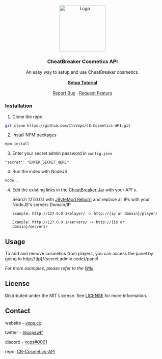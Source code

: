 <!-- PROJECT LOGO -->
<br />
<p align="center">
  <a href="https://github.com/ItsVops/CB-Cosmetics-API">
    <img src="https://pbs.twimg.com/profile_images/972258553577725952/Kri-CZdW_400x400.jpg" alt="Logo" width="150" height="150">
  </a>

  <h3 align="center">CheatBreaker Cosmetics API</h3>

  <p align="center">
    An easy way to setup and use CheatBreaker cosmetics.
    <br />
    <br />
    <a href="https://github.com/ItsVops/CB-Cosmetics-API/wiki"><strong>Setup Tutorial</strong></a>
    <br />
    <br />
    <a href="https://github.com/ItsVops/CB-Cosmetics-API/issues">Report Bug</a>
    ·
    <a href="https://github.com/ItsVops/CB-Cosmetics-API/issues">Request Feature</a>
  </p>
</p>

### Installation

1. Clone the repo
```sh
git clone https://github.com/ItsVops/CB-Cosmetics-API.git
```
2. Install NPM packages
```sh
npm install
```
3. Enter your secret admin password in `config.json`
```JS
"secret": "ENTER_SECRET_HERE"
```

4. Run the index with NodeJS
```sh
node .
```

4. Edit the existing links in the [CheatBreaker Jar](http://www.mediafire.com/file/qjwvtzxq8o36fnc/CheatBreaker.zip/file) with your API's.

     Search 127.0.0.1 with [JByteMod Reborn](https://github.com/TerriblePanda/JByteMod-Reborn/releases/download/v1.9/JByteMod-Reborn.jar) and replace all 
     IPs with your NodeJS's servers Domain/IP

     `Example: http://127.0.0.1/player/ -> http://{ip or domain}/player/`
     
     `Example: http://127.0.0.1/servers/ -> http://{ip or domain}/servers/`

<!-- USAGE EXAMPLES -->
## Usage

To add and remove cosmetics from players, you can access the panel by going to http://{ip}/{secret admin code}/panel

_For more examples, please refer to the [Wiki](https://github.com/ItsVops/CB-Cosmetics-API/wiki)_

<!-- LICENSE -->
## License

Distributed under the MIT License. See [LICENSE](https://github.com/ItsVops/CB-Cosmetics-API/blob/master/LICENSE.txt) for more information.

<!-- CONTACT -->
## Contact

website - [vops.cc](https://vops.cc)

twitter - [@vopswtf](https://twitter.com/vopswtf)

discord - [vops#0001](#)

repo: [CB-Cosmetics-API](https://github.com/ItsVops/CB-Cosmetics-API)
